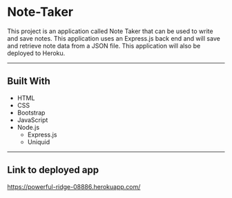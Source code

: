 # Note-Taker

This project is an application called Note Taker that can be used to write and save notes. This application uses an Express.js back end and will save and retrieve note data from a JSON file. This application will also be deployed to Heroku.

- - - - - - - - - - - - - - - - - 

## Built With ##

* HTML
* CSS
* Bootstrap
* JavaScript
* Node.js
    * Express.js
    * Uniquid
- - - - - - - - - - - - - -   

## Link to deployed app ##

https://powerful-ridge-08886.herokuapp.com/







